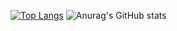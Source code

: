 [![Top Langs](https://github-readme-stats.vercel.app/api/top-langs/?username=ss0809&layout=compact)](https://github.com/anuraghazra/github-readme-stats)
![Anurag's GitHub stats](https://github-readme-stats.vercel.app/api?username=ss0809&show_icons=true&theme=transparent)
